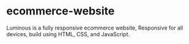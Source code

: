 # ecommerce-website
Luminous is a fully responsive ecommerce website, Responsive for all devices, build using HTML, CSS, and JavaScript.
